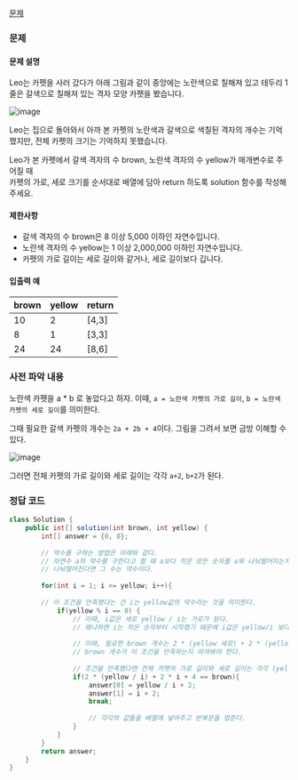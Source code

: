 [문제](https://programmers.co.kr/learn/courses/30/lessons/42842)

### 문제 

#### 문제 설명 

Leo는 카펫을 사러 갔다가 아래 그림과 같이 중앙에는 노란색으로 칠해져 있고 테두리 1줄은 갈색으로 칠해져 있는 격자 모양 카펫을 봤습니다.

![image](https://user-images.githubusercontent.com/64796257/152478791-2e73730a-81e1-49af-951b-2569f2d493d9.png)

Leo는 집으로 돌아와서 아까 본 카펫의 노란색과 갈색으로 색칠된 격자의 개수는 기억했지만, 전체 카펫의 크기는 기억하지 못했습니다.

Leo가 본 카펫에서 갈색 격자의 수 brown, 노란색 격자의 수 yellow가 매개변수로 주어질 때  
카펫의 가로, 세로 크기를 순서대로 배열에 담아 return 하도록 solution 함수를 작성해주세요.

#### 제한사항 

- 갈색 격자의 수 brown은 8 이상 5,000 이하인 자연수입니다.
- 노란색 격자의 수 yellow는 1 이상 2,000,000 이하인 자연수입니다.
- 카펫의 가로 길이는 세로 길이와 같거나, 세로 길이보다 깁니다.

#### 입출력 예 

| brown | yellow | return | 
| --- | --- | --- | 
| 10 | 2 | [4,3] | 
| 8 | 1 | [3,3] | 
| 24 | 24 | [8,6] | 

### 사전 파악 내용 

노란색 카펫을 a * b 로 놓았다고 하자. 이때, `a = 노란색 카펫의 가로 길이`, `b = 노란색 카펫의 세로 길이`를 의미한다.

그때 필요한 갈색 카펫의 개수는 `2a + 2b + 4`이다. 그림을 그려서 보면 금방 이해할 수 있다.

![image](https://user-images.githubusercontent.com/64796257/152480047-4c6e1827-4831-412b-b183-eef426ce8416.png)

그러면 전체 카펫의 가로 길이와 세로 길이는 각각 `a+2`, `b+2`가 된다.

### 정답 코드 

``` java
class Solution {
    public int[] solution(int brown, int yellow) {
        int[] answer = {0, 0};
        
        // 약수를 구하는 방법은 아래와 같다.
        // 자연수 a의 약수를 구한다고 할 때 a보다 작은 모든 숫자를 a와 나눠떨어지는지 확인한다.
        // 나눠떨어진다면 그 수는 약수이다.
        
        for(int i = 1; i <= yellow; i++){
        
        // 이 조건을 만족했다는 건 i는 yellow값의 약수라는 것을 의미한다.
            if(yellow % i == 0) { 
                // 이때, i값은 세로 yellow / i는 가로가 된다. 
                // 왜냐하면 i는 작은 숫자부터 시작했기 때문에 i값은 yellow/i 보다 작을 수 밖에 없다.
                
                // 이때, 필요한 brown 개수는 2 * (yellow 세로) + 2 * (yellow 가로) + 4이다.
                // brown 개수가 이 조건을 만족하는지 따져봐야 한다.
    
                // 조건을 만족했다면 전체 카펫의 가로 길이와 세로 길이는 각각 (yellow 세로 길이) + 2, (yellow 가로 길이) + 2가 된다.
                if(2 * (yellow / i) + 2 * i + 4 == brown){
                    answer[0] = yellow / i + 2;
                    answer[1] = i + 2;     
                    break;
                    
                    // 각각의 값들을 배열에 넣어주고 반복문을 멈춘다.
                }
            }
        }     
        return answer;
    }    
}
``` 
